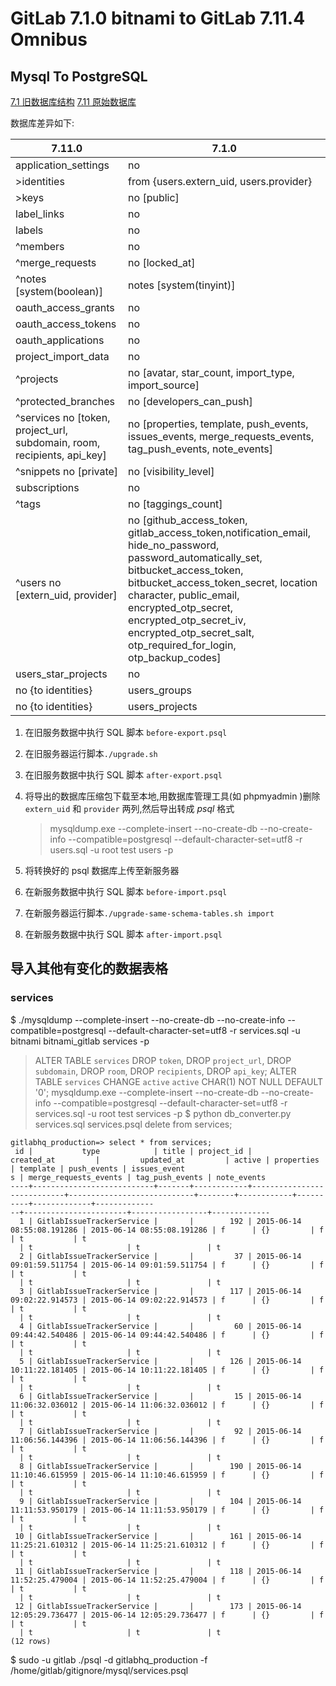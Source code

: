 ﻿# GitLab 7.1.0 bitnami to GitLab 7.11.4 Omnibus

## Mysql To PostgreSQL
[7.1 旧数据库结构](gitlab.7.1.sql)
[7.11 原始数据库](gitlab.7.11.psql)

数据库差异如下:

|7.11.0                 |7.1.0
|-----------------------|------
|application_settings   | no
|>identities            | from {users.extern_uid, users.provider}
|>keys                  | no [public]
|label_links            | no
|labels                 | no
|^members               | no
|^merge_requests        | no [locked_at]
|^notes [system(boolean)] | notes [system(tinyint)]
|oauth_access_grants    | no
|oauth_access_tokens    | no
|oauth_applications     | no
|project_import_data    | no
|^projects              | no [avatar, star_count, import_type, import_source]
|^protected_branches    | no [developers_can_push]
|^services no [token, project_url, subdomain, room, recipients, api_key] | no [properties, template, push_events, issues_events, merge_requests_events, tag_push_events, note_events]
|^snippets no [private] | no [visibility_level]
|subscriptions          | no
|^tags                  | no [taggings_count]
|^users no [extern_uid, provider] | no [github_access_token, gitlab_access_token,notification_email, hide_no_password, password_automatically_set, bitbucket_access_token, bitbucket_access_token_secret, location character, public_email, encrypted_otp_secret, encrypted_otp_secret_iv, encrypted_otp_secret_salt, otp_required_for_login, otp_backup_codes]
|users_star_projects    | no
|no {to identities}     | users_groups
|no {to identities}     | users_projects

1. 在旧服务数据中执行 SQL 脚本 `before-export.psql`
2. 在旧服务器运行脚本`./upgrade.sh`
3. 在旧服务数据中执行 SQL 脚本 `after-export.psql`
4. 将导出的数据库压缩包下载至本地,用数据库管理工具(如 phpmyadmin )删除 `extern_uid` 和 `provider` 两列,然后导出转成 *psql* 格式

	> mysqldump.exe --complete-insert --no-create-db --no-create-info --compatible=postgresql --default-character-set=utf8 -r users.sql -u root test users -p
5. 将转换好的 psql 数据库上传至新服务器
6. 在新服务数据中执行 SQL 脚本 `before-import.psql`
7. 在新服务器运行脚本`./upgrade-same-schema-tables.sh import`
8. 在新服务数据中执行 SQL 脚本 `after-import.psql`

## 导入其他有变化的数据表格

### services
$ ./mysqldump --complete-insert --no-create-db --no-create-info --compatible=postgresql --default-character-set=utf8 -r services.sql -u bitnami bitnami_gitlab services -p
> ALTER TABLE `services` DROP `token`, DROP `project_url`, DROP `subdomain`, DROP `room`, DROP `recipients`, DROP `api_key`;
> ALTER TABLE `services` CHANGE `active` `active` CHAR(1) NOT NULL DEFAULT '0'; 
> mysqldump.exe --complete-insert --no-create-db --no-create-info --compatible=postgresql --default-character-set=utf8 -r services.sql -u root test services -p
$ python db_converter.py services.sql services.psql
> delete from services;

```
gitlabhq_production=> select * from services;
 id |           type            | title | project_id |         created_at         |         updated_at         | active | properties | template | push_events | issues_event
s | merge_requests_events | tag_push_events | note_events 
----+---------------------------+-------+------------+----------------------------+----------------------------+--------+------------+----------+-------------+-------------
--+-----------------------+-----------------+-------------
  1 | GitlabIssueTrackerService |       |        192 | 2015-06-14 08:55:08.191286 | 2015-06-14 08:55:08.191286 | f      | {}         | f        | t           | t           
  | t                     | t               | t
  2 | GitlabIssueTrackerService |       |         37 | 2015-06-14 09:01:59.511754 | 2015-06-14 09:01:59.511754 | f      | {}         | f        | t           | t           
  | t                     | t               | t
  3 | GitlabIssueTrackerService |       |        117 | 2015-06-14 09:02:22.914573 | 2015-06-14 09:02:22.914573 | f      | {}         | f        | t           | t           
  | t                     | t               | t
  4 | GitlabIssueTrackerService |       |         60 | 2015-06-14 09:44:42.540486 | 2015-06-14 09:44:42.540486 | f      | {}         | f        | t           | t           
  | t                     | t               | t
  5 | GitlabIssueTrackerService |       |        126 | 2015-06-14 10:11:22.181405 | 2015-06-14 10:11:22.181405 | f      | {}         | f        | t           | t           
  | t                     | t               | t
  6 | GitlabIssueTrackerService |       |         15 | 2015-06-14 11:06:32.036012 | 2015-06-14 11:06:32.036012 | f      | {}         | f        | t           | t           
  | t                     | t               | t
  7 | GitlabIssueTrackerService |       |         92 | 2015-06-14 11:06:56.144396 | 2015-06-14 11:06:56.144396 | f      | {}         | f        | t           | t           
  | t                     | t               | t
  8 | GitlabIssueTrackerService |       |        190 | 2015-06-14 11:10:46.615959 | 2015-06-14 11:10:46.615959 | f      | {}         | f        | t           | t           
  | t                     | t               | t
  9 | GitlabIssueTrackerService |       |        104 | 2015-06-14 11:11:53.950179 | 2015-06-14 11:11:53.950179 | f      | {}         | f        | t           | t           
  | t                     | t               | t
 10 | GitlabIssueTrackerService |       |        161 | 2015-06-14 11:25:21.610312 | 2015-06-14 11:25:21.610312 | f      | {}         | f        | t           | t           
  | t                     | t               | t
 11 | GitlabIssueTrackerService |       |        118 | 2015-06-14 11:52:25.479004 | 2015-06-14 11:52:25.479004 | f      | {}         | f        | t           | t           
  | t                     | t               | t
 12 | GitlabIssueTrackerService |       |        173 | 2015-06-14 12:05:29.736477 | 2015-06-14 12:05:29.736477 | f      | {}         | f        | t           | t           
  | t                     | t               | t
(12 rows)
```

$ sudo -u gitlab ./psql -d gitlabhq_production -f /home/gitlab/gitignore/mysql/services.psql